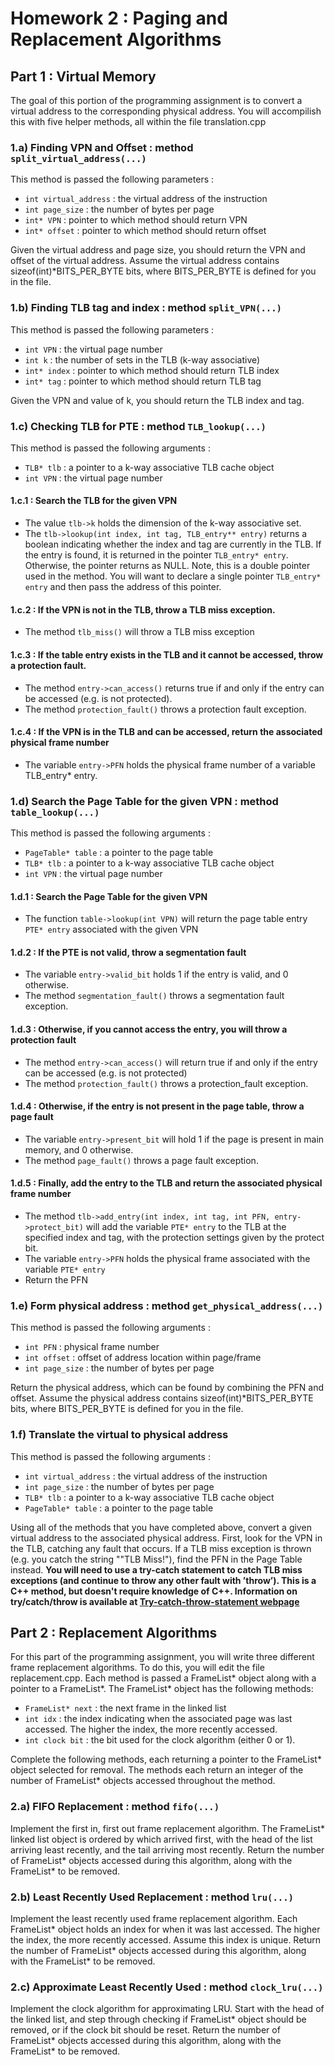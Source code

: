 # Homework 2 : Paging and Replacement Algorithms

## Part 1 : Virtual Memory 
The goal of this portion of the programming assignment is to convert a virtual address to the corresponding physical address.  You will accompilish this with five helper methods, all within the file translation.cpp

### 1.a) Finding VPN and Offset : method ```split_virtual_address(...)```
This method is passed the following parameters : 
- ```int virtual_address``` : the virtual address of the instruction 
- ```int page_size``` : the number of bytes per page
- ```int* VPN``` : pointer to which method should return VPN
- ```int* offset``` : pointer to which method should return offset

Given the virtual address and page size, you should return the VPN and offset of the virtual address.  Assume the virtual address contains sizeof(int)\*BITS_PER_BYTE bits, where BITS_PER_BYTE is defined for you in the file.

### 1.b) Finding TLB tag and index : method ```split_VPN(...)```
This method is passed the following parameters :
- ```int VPN``` : the virtual page number
- ```int k``` : the number of sets in the TLB (k-way associative)
- ```int* index``` : pointer to which method should return TLB index
- ```int* tag``` : pointer to which method should return TLB tag

Given the VPN and value of k, you should return the TLB index and tag.

### 1.c) Checking TLB for PTE : method ```TLB_lookup(...)```
This method is passed the following arguments : 
- ```TLB* tlb``` : a pointer to a k-way associative TLB cache object
- ```int VPN``` : the virtual page number

#### 1.c.1 : Search the TLB for the given VPN  
- The value ```tlb->k``` holds the dimension of the k-way associative set.
- The ```tlb->lookup(int index, int tag, TLB_entry** entry)``` returns a boolean indicating whether the index and tag are currently in the TLB.  If the entry is found, it is returned in the pointer ```TLB_entry* entry```.  Otherwise, the pointer returns as NULL.  Note, this is a double pointer used in the method.  You will want to declare a single pointer ```TLB_entry* entry``` and then pass the address of this pointer.
#### 1.c.2 : If the VPN is not in the TLB, throw a TLB miss exception.
- The method ```tlb_miss()``` will throw a TLB miss exception
#### 1.c.3 : If the table entry exists in the TLB and it cannot be accessed, throw a protection fault.
- The method ```entry->can_access()``` returns true if and only if the entry can be accessed (e.g. is not protected).
- The method ```protection_fault()``` throws a protection fault exception.
#### 1.c.4 : If the VPN is in the TLB and can be accessed, return the associated physical frame number
- The variable ```entry->PFN``` holds the physical frame number of a variable TLB_entry* entry.

### 1.d) Search the Page Table for the given VPN : method ```table_lookup(...)```
This method is passed the following arguments : 
- ```PageTable* table``` : a pointer to the page table
- ```TLB* tlb``` : a pointer to a k-way associative TLB cache object
- ```int VPN``` : the virtual page number

#### 1.d.1 : Search the Page Table for the given VPN
- The function ```table->lookup(int VPN)``` will return the page table entry ```PTE* entry``` associated with the given VPN
#### 1.d.2 : If the PTE is not valid, throw a segmentation fault
- The variable ```entry->valid_bit``` holds 1 if the entry is valid, and 0 otherwise.
- The method ```segmentation_fault()``` throws a segmentation fault exception.
#### 1.d.3 : Otherwise, if you cannot access the entry, you will throw a protection fault
- The method ```entry->can_access()``` will return true if and only if the entry can be accessed (e.g. is not protected)
- The method ```protection_fault()``` throws a protection_fault exception.
#### 1.d.4 : Otherwise, if the entry is not present in the page table, throw a page fault
- The variable ```entry->present_bit``` will hold 1 if the page is present in main memory, and 0 otherwise.
- The method ```page_fault()``` throws a page fault exception.
#### 1.d.5 : Finally, add the entry to the TLB and return the associated physical frame number
- The method ```tlb->add_entry(int index, int tag, int PFN, entry->protect_bit)``` will add the variable ```PTE* entry``` to the TLB at the specified index and tag, with the protection settings given by the protect bit.
- The variable ```entry->PFN``` holds the physical frame associated with the variable ```PTE* entry```
- Return the PFN

### 1.e) Form physical address : method ```get_physical_address(...)```
This method is passed the following arguments : 
- ```int PFN``` : physical frame number
- ```int offset``` : offset of address location within page/frame
- ```int page_size``` : the number of bytes per page

Return the physical address, which can be found by combining the PFN and offset.  Assume the physical address contains sizeof(int)\*BITS_PER_BYTE bits, where BITS_PER_BYTE is defined for you in the file.

### 1.f) Translate the virtual to physical address
This method is passed the following arguments :
- ```int virtual_address``` : the virtual address of the instruction 
- ```int page_size``` : the number of bytes per page
- ```TLB* tlb``` : a pointer to a k-way associative TLB cache object
- ```PageTable* table``` : a pointer to the page table

Using all of the methods that you have completed above, convert a given virtual address to
the associated physical address. First, look for the VPN in the TLB, catching any fault that
occurs. If a TLB miss exception is thrown (e.g. you catch the string ""TLB Miss!"), find the PFN in the Page Table instead. 
**You will need to use a try-catch statement to catch TLB miss exceptions (and continue to throw any other fault with ’throw’).  This is a C++ method, but doesn't require knowledge of C++.  Information on try/catch/throw is available at [Try-catch-throw-statement webpage](https://learn.microsoft.com/en-us/cpp/cpp/try-throw-and-catch-statements-cpp?view=msvc-170)**


## Part 2 : Replacement Algorithms
For this part of the programming assignment, you will write three different frame replacement algorithms. To do this, you will edit the file replacement.cpp.  Each method is passed a FrameList\* object along with a pointer to a FrameList\*. The FrameList\* object has the following methods:
- ```FrameList* next``` : the next frame in the linked list
- ```int idx``` : the index indicating when the associated page was last accessed. The higher the
index, the more recently accessed.
- ```int clock bit``` : the bit used for the clock algorithm (either 0 or 1).

Complete the following methods, each returning a pointer to the FrameList* object selected for removal. The methods each return an integer of the number of FrameList* objects accessed throughout
the method.

### 2.a) FIFO Replacement : method ```fifo(...)```
Implement the first in, first out frame replacement algorithm. The FrameList\*
linked list object is ordered by which arrived first, with the head of the list arriving least
recently, and the tail arriving most recently. Return the number of FrameList\* objects
accessed during this algorithm, along with the FrameList\* to be removed.

### 2.b) Least Recently Used Replacement : method ```lru(...)```
Implement the least recently used frame replacement algorithm.  Each FrameList* object holds an index for when it was last accessed. The higher the index, the more recently accessed. Assume this index is unique. Return the number of FrameList\* objects accessed during this algorithm, along with the FrameList\* to be removed.

### 2.c) Approximate Least Recently Used : method ```clock_lru(...)```
Implement the clock algorithm for approximating LRU. Start with the head of the linked list, and step through
checking if FrameList\* object should be removed, or if the clock bit should be reset.
Return the number of FrameList\* objects accessed during this algorithm, along with the
FrameList\* to be removed.
